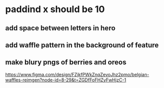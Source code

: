 # paddind x should be 10
## add space between letters in hero
## add waffle pattern in the background of feature

## make blury pngs of berries and oreos


https://www.figma.com/design/FZjkfPWkZnqZevoJhz2pmo/belgian-waffles-reimgen?node-id=8-29&t=ZGDfFoFHZyFwHjzC-1